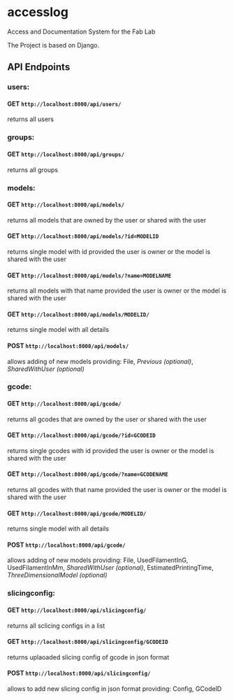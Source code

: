 # accesslog
Access and Documentation System for the Fab Lab

The Project is based on Django.

## API Endpoints

### users: 
#### GET `http://localhost:8000/api/users/` 
returns all users
### groups: 
#### GET `http://localhost:8000/api/groups/` 
returns all groups
### models: 
#### GET `http://localhost:8000/api/models/` 
returns all models that are owned by the user or shared with the user
#### GET `http://localhost:8000/api/models/?id=MODELID`
returns single model with id provided the user is owner or the model is shared with the user
#### GET `http://localhost:8000/api/models/?name=MODELNAME`
returns all models with that name provided the user is owner or the model is shared with the user
#### GET `http://localhost:8000/api/models/MODELID/`
returns single model with all details
#### POST `http://localhost:8000/api/models/` 
allows adding of new models providing: File, _Previous (optional)_, _SharedWithUser (optional)_
### gcode: 
#### GET `http://localhost:8000/api/gcode/`
returns all gcodes that are owned by the user or shared with the user
#### GET `http://localhost:8000/api/gcode/?id=GCODEID`
returns single gcodes with id provided the user is owner or the model is shared with the user
#### GET `http://localhost:8000/api/gcode/?name=GCODENAME`
returns all gcodes with that name provided the user is owner or the model is shared with the user
#### GET `http://localhost:8000/api/gcode/MODELID/`
returns single model with all details
#### POST `http://localhost:8000/api/gcode/`
allows adding of new models providing: File, UsedFilamentInG, UsedFilamentInMm, _SharedWithUser (optional)_, EstimatedPrintingTime, _ThreeDimensionalModel (optional)_
### slicingconfig: 
#### GET `http://localhost:8000/api/slicingconfig/`
returns all sclicing configs in a list
#### GET `http://localhost:8000/api/slicingconfig/GCODEID`
returns uplaoaded slicing config of gcode in json format
#### POST `http://localhost:8000/api/slicingconfig/`
allows to add new slicing config in json format providing: Config, GCodeID